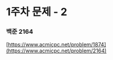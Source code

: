 # 1주차 문제 - 2
### 백준 2164
[https://www.acmicpc.net/problem/1874](https://www.acmicpc.net/problem/2164)
